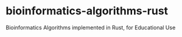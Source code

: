 # bioinformatics-algorithms-rust
Bioinformatics Algorithms implemented in Rust, for Educational Use

